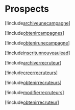 # Prospects

[!include[archiveunecampagne](prospects.archiveunecampagne.autogen.md)]

[!include[obtenircampagnes](prospects.obtenircampagnes.autogen.md)]

[!include[obtenirunecampagne](prospects.obtenirunecampagne.autogen.md)]

[!include[inscritunnouveaulead](prospects.inscritunnouveaulead.autogen.md)]

[!include[archiverrecruteur](prospects.archiverrecruteur.autogen.md)]

[!include[creerrecruteurs](prospects.creerrecruteurs.autogen.md)]

[!include[obtenirrecruteurs](prospects.obtenirrecruteurs.autogen.md)]

[!include[modifierrecruteurs](prospects.modifierrecruteurs.autogen.md)]

[!include[obtenirrecruteur](prospects.obtenirrecruteur.autogen.md)]

































































